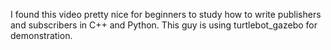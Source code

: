 I found this video pretty nice for beginners to study how to write publishers and subscribers in C++ and Python.
This guy is using turtlebot_gazebo for demonstration.
